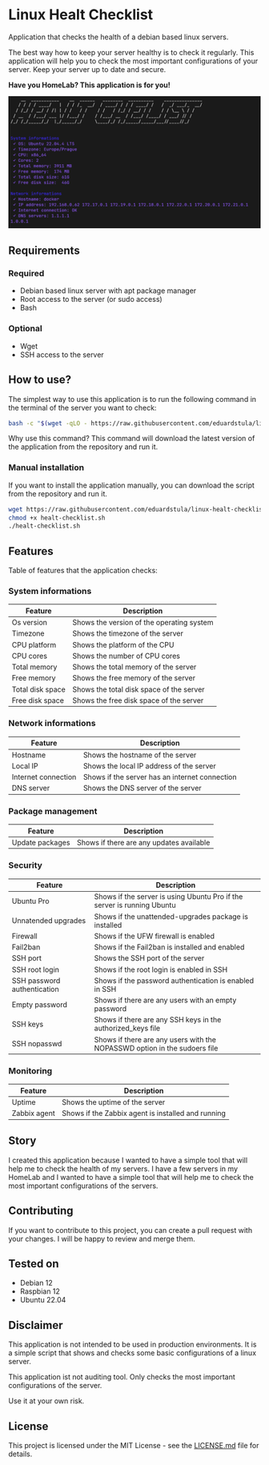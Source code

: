 # Linux Healt Checklist

Application that checks the health of a debian based linux servers.

The best way how to keep your server healthy is to check it regularly. This application will help you to check the most important configurations of your server. Keep your server up to date and secure.

**Have you HomeLab? This application is for you!**

![](assets/screenshot.png)

## Requirements

### Required
- Debian based linux server with apt package manager
- Root access to the server (or sudo access)
- Bash

### Optional
- Wget
- SSH access to the server

## How to use?

The simplest way to use this application is to run the following command in the terminal of the server you want to check:

```bash
bash -c "$(wget -qLO - https://raw.githubusercontent.com/eduardstula/linux-healt-checklist/master/healt-checklist.sh)"
```

Why use this command? This command will download the latest version of the application from the repository and run it.

### Manual installation

If you want to install the application manually, you can download the script from the repository and run it.

```bash
wget https://raw.githubusercontent.com/eduardstula/linux-healt-checklist/master/healt-checklist.sh
chmod +x healt-checklist.sh
./healt-checklist.sh
```

## Features

Table of features that the application checks:

### System informations

| Feature | Description |
| --- | --- |
| Os version | Shows the version of the operating system |
| Timezone | Shows the timezone of the server |
| CPU platform | Shows the platform of the CPU |
| CPU cores | Shows the number of CPU cores |
| Total memory | Shows the total memory of the server |
| Free memory | Shows the free memory of the server |
| Total disk space | Shows the total disk space of the server |
| Free disk space | Shows the free disk space of the server |

### Network informations

| Feature | Description |
| --- | --- |
| Hostname | Shows the hostname of the server |
| Local IP | Shows the local IP address of the server |
| Internet connection | Shows if the server has an internet connection |
| DNS server | Shows the DNS server of the server |

### Package management

| Feature | Description |
| --- | --- |
| Update packages | Shows if there are any updates available |

### Security

| Feature | Description |
| --- | --- |
| Ubuntu Pro | Shows if the server is using Ubuntu Pro if the server is running Ubuntu |
| Unnatended upgrades | Shows if the unattended-upgrades package is installed |
| Firewall | Shows if the UFW firewall is enabled |
| Fail2ban | Shows if the Fail2ban is installed and enabled |
| SSH port | Shows the SSH port of the server |
| SSH root login | Shows if the root login is enabled in SSH |
| SSH password authentication | Shows if the password authentication is enabled in SSH |
| Empty password | Shows if there are any users with an empty password |
| SSH keys | Shows if there are any SSH keys in the authorized_keys file |
| SSH nopasswd | Shows if there are any users with the NOPASSWD option in the sudoers file |

### Monitoring

| Feature | Description |
| --- | --- |
| Uptime | Shows the uptime of the server |
| Zabbix agent | Shows if the Zabbix agent is installed and running |

## Story

I created this application because I wanted to have a simple tool that will help me to check the health of my servers. I have a few servers in my HomeLab and I wanted to have a simple tool that will help me to check the most important configurations of the servers.

## Contributing

If you want to contribute to this project, you can create a pull request with your changes. I will be happy to review and merge them.

## Tested on

- Debian 12
- Raspbian 12
- Ubuntu 22.04

## Disclaimer

This application is not intended to be used in production environments. It is a simple script that shows and checks some basic configurations of a linux server.

This application ist not auditing tool. Only checks the most important configurations of the server.

Use it at your own risk.

## License

This project is licensed under the MIT License - see the [LICENSE.md](LICENSE.md) file for details.